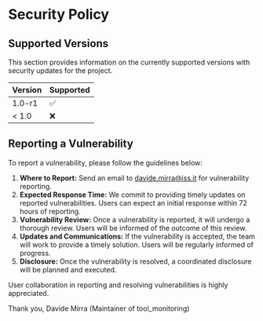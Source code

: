 # Security Policy

## Supported Versions

This section provides information on the currently supported versions with security updates for the project.

| Version | Supported        |
| ------- | ---------------- |
| 1.0-r1  | :white_check_mark: |
| < 1.0   | :x:                |

## Reporting a Vulnerability

To report a vulnerability, please follow the guidelines below:

1. **Where to Report:** Send an email to [davide.mirra@iss.it](mailto:davide.mirra@iss.it) for vulnerability reporting.
2. **Expected Response Time:** We commit to providing timely updates on reported vulnerabilities. Users can expect an initial response within 72 hours of reporting.
3. **Vulnerability Review:** Once a vulnerability is reported, it will undergo a thorough review. Users will be informed of the outcome of this review.
4. **Updates and Communications:** If the vulnerability is accepted, the team will work to provide a timely solution. Users will be regularly informed of progress.
5. **Disclosure:** Once the vulnerability is resolved, a coordinated disclosure will be planned and executed.

User collaboration in reporting and resolving vulnerabilities is highly appreciated.

Thank you,
Davide Mirra
(Maintainer of tool_monitoring)
